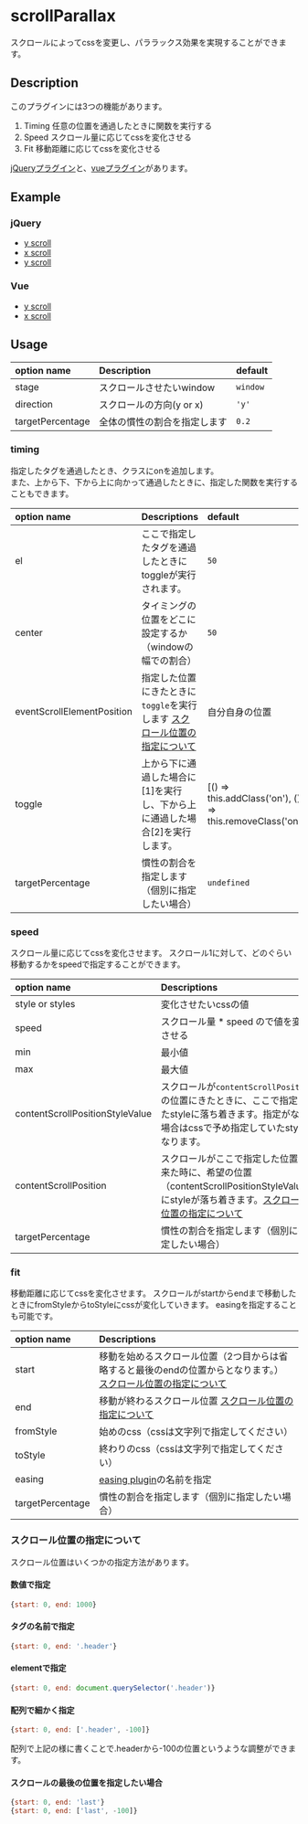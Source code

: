 # scrollParallax

スクロールによってcssを変更し、パララックス効果を実現することができます。

## Description
このプラグインには3つの機能があります。

1. Timing 任意の位置を通過したときに関数を実行する
2. Speed スクロール量に応じてcssを変化させる
3. Fit 移動距離に応じてcssを変化させる

[jQueryプラグイン](docs/JQUERY.ja.md)と、[vueプラグイン](docs/VUE.ja.md)があります。

## Example
### jQuery
* [y scroll](http://github.develo.org/scrollParallax/public/example1/)
* [x scroll](http://github.develo.org/scrollParallax/public/example2/)
* [y scroll](http://github.develo.org/scrollParallax/public/example3/)

### Vue
* [y scroll](http://github.develo.org/scrollParallax/public/example4/)
* [x scroll](http://github.develo.org/scrollParallax/public/example5/)


## Usage

| option name| Description |default
|:-----------|:------------|:------------|
| stage      | スクロールさせたいwindow |`window`
| direction  | スクロールの方向(y or x) |`'y'`
| targetPercentage| 全体の慣性の割合を指定します |`0.2`


### timing
指定したタグを通過したとき、クラスにonを追加します。  
また、上から下、下から上に向かって通過したときに、指定した関数を実行することもできます。

| option name| Descriptions |default
|:-----------|:------------|:------------|
| el | ここで指定したタグを通過したときにtoggleが実行されます。 |`50`
| center | タイミングの位置をどこに設定するか（windowの幅での割合） |`50`
| eventScrollElementPosition | 指定した位置にきたときに`toggle`を実行します [スクロール位置の指定について](#スクロール位置の指定について) | 自分自身の位置
| toggle | 上から下に通過した場合に[1]を実行し、下から上に通過した場合[2]を実行します。 | [() => this.addClass('on'), () => this.removeClass('on')]
| targetPercentage| 慣性の割合を指定します（個別に指定したい場合） |`undefined`


### speed

スクロール量に応じてcssを変化させます。 
スクロール1に対して、どのぐらい移動するかをspeedで指定することができます。


| option name| Descriptions |default
|:-----------|:------------|:------------|
| style or styles | 変化させたいcssの値 |`'top'`
| speed | スクロール量 * speed ので値を変化させる |`2`
| min | 最小値 |`-999999`
| max | 最大値 |`999999`
| contentScrollPositionStyleValue | スクロールが`contentScrollPosition`の位置にきたときに、ここで指定したstyleに落ち着きます。指定がない場合はcssで予め指定していたstyleになります。 | 自身のタグのstyle
| contentScrollPosition | スクロールがここで指定した位置に来た時に、希望の位置（contentScrollPositionStyleValue）にstyleが落ち着きます。[スクロール位置の指定について](#スクロール位置の指定について) |`0`
| targetPercentage| 慣性の割合を指定します（個別に指定したい場合） |`undefined`



### fit

移動距離に応じてcssを変化させます。
スクロールがstartからendまで移動したときにfromStyleからtoStyleにcssが変化していきます。
easingを指定することも可能です。


| option name| Descriptions 
|:-----------|:------------|
| start | 移動を始めるスクロール位置（2つ目からは省略すると最後のendの位置からとなります。） [スクロール位置の指定について](#スクロール位置の指定について) |
| end | 移動が終わるスクロール位置 [スクロール位置の指定について](#スクロール位置の指定について) |
| fromStyle | 始めのcss（cssは文字列で指定してください） |
| toStyle | 終わりのcss（cssは文字列で指定してください） |
| easing | [easing plugin](http://semooh.jp/jquery/cont/doc/easing/)の名前を指定 |
| targetPercentage| 慣性の割合を指定します（個別に指定したい場合） |`undefined`


### スクロール位置の指定について
スクロール位置はいくつかの指定方法があります。

#### 数値で指定
```javascript
{start: 0, end: 1000}
```

#### タグの名前で指定
```javascript
{start: 0, end: '.header'}
```

#### elementで指定
```javascript
{start: 0, end: document.querySelector('.header')}
```

#### 配列で細かく指定
```javascript
{start: 0, end: ['.header', -100]}
```


配列で上記の様に書くことで.headerから-100の位置というような調整ができます。

#### スクロールの最後の位置を指定したい場合
```javascript
{start: 0, end: 'last'}
{start: 0, end: ['last', -100]}
```
